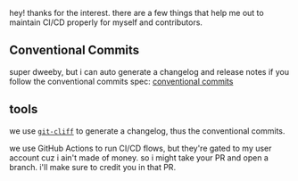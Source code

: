 hey! thanks for the interest.
there are a few things that help me out to maintain CI/CD properly
for myself and contributors.

## Conventional Commits

super dweeby,
but i can auto generate a changelog and release notes
if you follow the conventional commits spec:
[conventional commits](https://www.conventionalcommits.org/en/v1.0.0/)

## tools

we use [`git-cliff`](https://crates.io/crates/git-cliff) to generate a changelog,
thus the conventional commits.

we use GitHub Actions to run CI/CD flows,
but they're gated to my user account cuz i ain't made of money.
so i might take your PR and open a branch.
i'll make sure to credit you in that PR.
